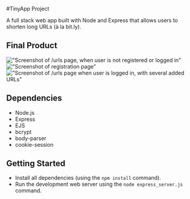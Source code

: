 #TinyApp Project

A full stack web app built with Node and Express that allows users to shorten long URLs (à la bit.ly).

## Final Product

!["Screenshot of /urls page, when user is not registered or logged in"](https://github.com/NatalieSokolova/tinyapp-/blob/master/docs/logged-out.png?raw=true)
!["Screenshot of registration page"](https://github.com/NatalieSokolova/tinyapp-/blob/master/docs/register-page.png?raw=true)
!["Screenshot of /urls page when user is logged in, with several added URLs"](https://github.com/NatalieSokolova/tinyapp-/blob/master/docs/urls-page.png?raw=true)

## Dependencies

- Node.js
- Express
- EJS
- bcrypt
- body-parser
- cookie-session

## Getting Started

- Install all dependencies (using the `npm install` command).
- Run the development web server using the `node express_server.js` command.